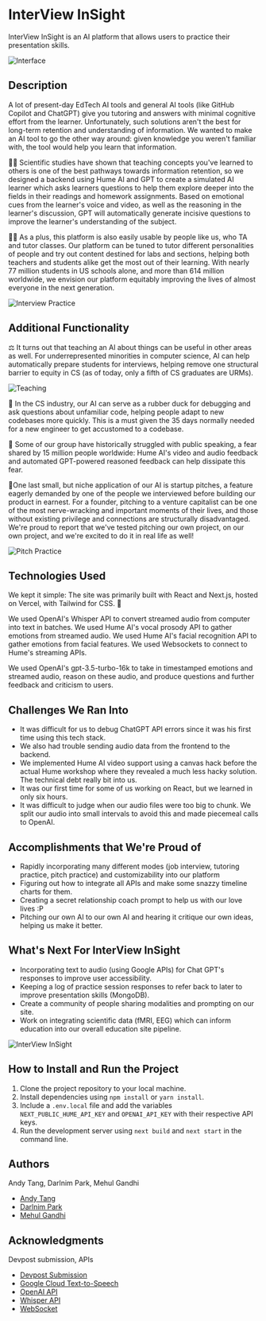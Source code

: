 # InterView InSight

InterView InSight is an AI platform that allows users to practice their presentation skills. 


![Interface](https://d112y698adiu2z.cloudfront.net/photos/production/software_photos/002/511/055/datas/gallery.jpg)

## Description

A lot of present-day EdTech AI tools and general AI tools (like GitHub Copilot and ChatGPT) give you tutoring and answers with minimal cognitive effort from the learner. Unfortunately, such solutions aren't the best for long-term retention and understanding of information. We wanted to make an AI tool to go the other way around: given knowledge you weren't familiar with, the tool would help you learn that information.

🧑‍🎓 Scientific studies have shown that teaching concepts you've learned to others is one of the best pathways towards information retention, so we designed a backend using Hume AI and GPT to create a simulated AI learner which asks learners questions to help them explore deeper into the fields in their readings and homework assignments. Based on emotional cues from the learner's voice and video, as well as the reasoning in the learner's discussion, GPT will automatically generate incisive questions to improve the learner's understanding of the subject.

🧑‍🏫 As a plus, this platform is also easily usable by people like us, who TA and tutor classes. Our platform can be tuned to tutor different personalities of people and try out content destined for labs and sections, helping both teachers and students alike get the most out of their learning. With nearly 77 million students in US schools alone, and more than 614 million worldwide, we envision our platform equitably improving the lives of almost everyone in the next generation.

![Interview Practice](https://d112y698adiu2z.cloudfront.net/photos/production/software_photos/002/511/051/datas/gallery.jpg)


## Additional Functionality 

⚖️ It turns out that teaching an AI about things can be useful in other areas as well. For underrepresented minorities in computer science, AI can help automatically prepare students for interviews, helping remove one structural barrier to equity in CS (as of today, only a fifth of CS graduates are URMs).

![Teaching](https://d112y698adiu2z.cloudfront.net/photos/production/software_photos/002/511/053/datas/gallery.jpg)

🦆 In the CS industry, our AI can serve as a rubber duck for debugging and ask questions about unfamiliar code, helping people adapt to new codebases more quickly. This is a must given the 35 days normally needed for a new engineer to get accustomed to a codebase.

🎤 Some of our group have historically struggled with public speaking, a fear shared by 15 million people worldwide: Hume AI's video and audio feedback and automated GPT-powered reasoned feedback can help dissipate this fear.

🔄One last small, but niche application of our AI is startup pitches, a feature eagerly demanded by one of the people we interviewed before building our product in earnest. For a founder, pitching to a venture capitalist can be one of the most nerve-wracking and important moments of their lives, and those without existing privilege and connections are structurally disadvantaged. We're proud to report that we've tested pitching our own project, on our own project, and we're excited to do it in real life as well!

![Pitch Practice](https://d112y698adiu2z.cloudfront.net/photos/production/software_photos/002/511/052/datas/gallery.jpg)

## Technologies Used

We kept it simple: The site was primarily built with React and Next.js, hosted on Vercel, with Tailwind for CSS. 🌟

We used OpenAI's Whisper API to convert streamed audio from computer into text in batches. We used Hume AI's vocal prosody API to gather emotions from streamed audio. We used Hume AI's facial recognition API to gather emotions from facial features. We used Websockets to connect to Hume's streaming APIs.

We used OpenAI's gpt-3.5-turbo-16k to take in timestamped emotions and streamed audio, reason on these audio, and produce questions and further feedback and criticism to users.

## Challenges We Ran Into
<ul>
<li>It was difficult for us to debug ChatGPT API errors since it was his first time using this tech stack. </li>
<li>We also had trouble sending audio data from the frontend to the backend. </li>
<li> We implemented Hume AI video support using a canvas hack before the actual Hume workshop where they revealed a much less hacky solution. The technical debt really bit into us.</li>
<li> It was our first time for some of us working on React, but we learned in only six hours.</li>
<li>It was difficult to judge when our audio files were too big to chunk. We split our audio into small intervals to avoid this and made piecemeal calls to OpenAI. </li>
</ul>

## Accomplishments that We're Proud of

<ul> 
<li> Rapidly incorporating many different modes (job interview, tutoring practice, pitch practice) and customizability into our platform</li>
<li> Figuring out how to integrate all APIs and make some snazzy timeline charts for them. </li>
<li>Creating a secret relationship coach prompt to help us with our love lives :P</li>
<li> Pitching our own AI to our own AI and hearing it critique our own ideas, helping us make it better. </li>
</ul>

## What's Next For InterView InSight

<ul>
<li>Incorporating text to audio (using Google APIs) for Chat GPT's responses to improve user accessibility.</li>
<li>Keeping a log of practice session responses to refer back to later to improve presentation skills (MongoDB).</li>
<li>Create a community of people sharing modalities and prompting on our site.</li>
<li>Work on integrating scientific data (fMRI, EEG) which can inform education into our overall education site pipeline. </li>
</ul>

![InterView InSight](https://d112y698adiu2z.cloudfront.net/photos/production/software_photos/002/511/054/datas/gallery.jpg)

## How to Install and Run the Project

1. Clone the project repository to your local machine.
2. Install dependencies using `npm install` or `yarn install`.
3. Include a `.env.local` file and add the variables `NEXT_PUBLIC_HUME_API_KEY` and `OPENAI_API_KEY` with their respective API keys.
4. Run the development server using `next build` and `next start` in the command line.


## Authors

Andy Tang, Darlnim Park, Mehul Gandhi

* [Andy Tang](https://devpost.com/winterwind2022)
* [Darlnim Park](https://devpost.com/dpark00)
* [Mehul Gandhi](https://devpost.com/gandhi854)

## Acknowledgments

Devpost submission, APIs
* [Devpost Submission](https://devpost.com/software/interview-insight?ref_content=user-portfolio&ref_feature=in_progress)
* [Google Cloud Text-to-Speech](https://console.cloud.google.com/apis/library/texttospeech.googleapis.com)
* [OpenAI API](https://platform.openai.com/docs/introduction)
* [Whisper API](https://openai.com/research/whisper)
* [WebSocket](https://socket.io/docs/v4/)
